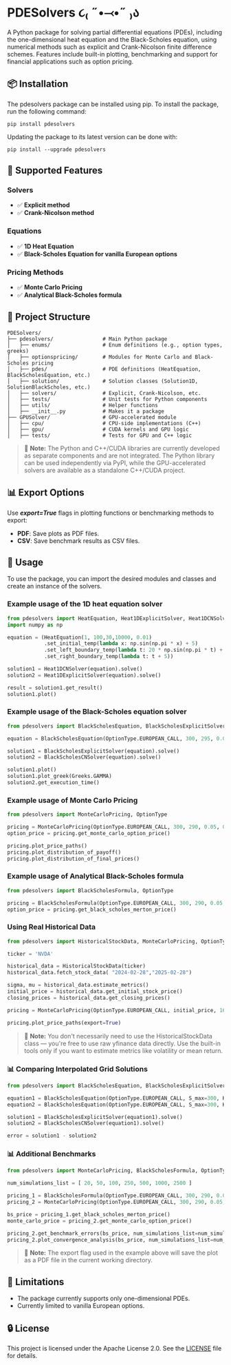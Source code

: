 # PDESolvers ૮₍  ˶•⤙•˶ ₎ა

A Python package for solving partial differential equations (PDEs), including the one-dimensional heat equation and the Black-Scholes equation, using numerical methods such as explicit and Crank-Nicolson finite difference schemes. Features include built-in plotting, benchmarking and support for financial applications such as option pricing.

## 📦 Installation
The pdesolvers package can be installed using pip. To install the package, run the following command:
```
pip install pdesolvers
```
Updating the package to its latest version can be done with:
```
pip install --upgrade pdesolvers
```

## 🧩 Supported Features
### Solvers
- ✅ **Explicit method**
- ✅ **Crank-Nicolson method**

### Equations
- ✅ **1D Heat Equation**
- ✅ **Black-Scholes Equation for vanilla European options**

### Pricing Methods
- ✅ **Monte Carlo Pricing**
- ✅ **Analytical Black-Scholes formula**

## 📁 Project Structure
```plaintext
PDESolvers/
├── pdesolvers/                # Main Python package
│   ├── enums/                 # Enum definitions (e.g., option types, greeks)
│   ├── optionspricing/        # Modules for Monte Carlo and Black-Scholes pricing
│   ├── pdes/                  # PDE definitions (HeatEquation, BlackScholesEquation, etc.)
│   ├── solution/              # Solution classes (Solution1D, SolutionBlackScholes, etc.)
│   ├── solvers/               # Explicit, Crank-Nicolson, etc.
│   ├── tests/                 # Unit tests for Python components
│   ├── utils/                 # Helper functions
│   ├── __init__.py            # Makes it a package
├── GPUSolver/                 # GPU-accelerated module
│   ├── cpu/                   # CPU-side implementations (C++)
│   ├── gpu/                   # CUDA kernels and GPU logic
│   ├── tests/                 # Tests for GPU and C++ logic
```
> 📝 **Note:** The Python and C++/CUDA libraries are currently developed as separate components and are not integrated. The Python library can be used independently via PyPI, while the GPU-accelerated solvers are available as a standalone C++/CUDA project.

## 📊 Export Options
Use **_export=True_** flags in plotting functions or benchmarking methods to export:
- **PDF**: Save plots as PDF files.
- **CSV**: Save benchmark results as CSV files.

## 🚀 Usage
To use the package, you can import the desired modules and classes and create an instance of the solvers.

### Example usage of the 1D heat equation solver
```python
from pdesolvers import HeatEquation, Heat1DExplicitSolver, Heat1DCNSolver
import numpy as np

equation = (HeatEquation(1, 100,30,10000, 0.01)
            .set_initial_temp(lambda x: np.sin(np.pi * x) + 5)
            .set_left_boundary_temp(lambda t: 20 * np.sin(np.pi * t) + 5)
            .set_right_boundary_temp(lambda t: t + 5))

solution1 = Heat1DCNSolver(equation).solve()
solution2 = Heat1DExplicitSolver(equation).solve()

result = solution1.get_result()
solution1.plot()
```

### Example usage of the Black-Scholes equation solver
```python
from pdesolvers import BlackScholesEquation, BlackScholesExplicitSolver, BlackScholesCNSolver, OptionType, Greeks

equation = BlackScholesEquation(OptionType.EUROPEAN_CALL, 300, 295, 0.05, 0.2, 1, 100, 10000)

solution1 = BlackScholesExplicitSolver(equation).solve()
solution2 = BlackScholesCNSolver(equation).solve()

solution1.plot()
solution1.plot_greek(Greeks.GAMMA)
solution2.get_execution_time()
```

### Example usage of Monte Carlo Pricing
```python
from pdesolvers import MonteCarloPricing, OptionType

pricing = MonteCarloPricing(OptionType.EUROPEAN_CALL, 300, 290, 0.05, 0.2, 1, 365, 1000, 78)
option_price = pricing.get_monte_carlo_option_price()

pricing.plot_price_paths()
pricing.plot_distribution_of_payoff()
pricing.plot_distribution_of_final_prices()
```

### Example usage of Analytical Black-Scholes formula
```python
from pdesolvers import BlackScholesFormula, OptionType

pricing = BlackScholesFormula(OptionType.EUROPEAN_CALL, 300, 290, 0.05, 0.2, 1)
option_price = pricing.get_black_scholes_merton_price()
```

### Using Real Historical Data
```python
from pdesolvers import HistoricalStockData, MonteCarloPricing, OptionType

ticker = 'NVDA'

historical_data = HistoricalStockData(ticker)
historical_data.fetch_stock_data( "2024-02-28","2025-02-28")

sigma, mu = historical_data.estimate_metrics()
initial_price = historical_data.get_initial_stock_price()
closing_prices = historical_data.get_closing_prices()

pricing = MonteCarloPricing(OptionType.EUROPEAN_CALL, initial_price, 160, mu, sigma, 1, len(closing_prices), 1000, 78)

pricing.plot_price_paths(export=True)
```
> 📝 **Note:** You don't necessarily need to use the HistoricalStockData class — you're free to use raw yfinance data directly.
Use the built-in tools only if you want to estimate metrics like volatility or mean return.

### 📊 Comparing Interpolated Grid Solutions
```python
from pdesolvers import BlackScholesEquation, BlackScholesExplicitSolver, BlackScholesCNSolver, OptionType

equation1 = BlackScholesEquation(OptionType.EUROPEAN_CALL, S_max=300, K=100, r=0.05, sigma=0.2, expiry=1, s_nodes=100, t_nodes=1000)
equation2 = BlackScholesEquation(OptionType.EUROPEAN_CALL, S_max=300, K=100, r=0.05, sigma=0.2, expiry=1)

solution1 = BlackScholesExplicitSolver(equation1).solve()
solution2 = BlackScholesCNSolver(equation1).solve()

error = solution1 - solution2
```

### 📊 Additional Benchmarks
```python
from pdesolvers import MonteCarloPricing, BlackScholesFormula, OptionType

num_simulations_list = [ 20, 50, 100, 250, 500, 1000, 2500 ]

pricing_1 = BlackScholesFormula(OptionType.EUROPEAN_CALL, 300, 290, 0.05, 0.2, 1)
pricing_2 = MonteCarloPricing(OptionType.EUROPEAN_CALL, 300, 290, 0.05, 0.2, 1, 365, 1000000, 78)

bs_price = pricing_1.get_black_scholes_merton_price()
monte_carlo_price = pricing_2.get_monte_carlo_option_price()

pricing_2.get_benchmark_errors(bs_price, num_simulations_list=num_simulations_list)
pricing_2.plot_convergence_analysis(bs_price, num_simulations_list=num_simulations_list, export=True)
```
> 📝 **Note:** The export flag used in the example above will save the plot as a PDF file in the current working directory.

## 🧠 Limitations
- The package currently supports only one-dimensional PDEs.
- Currently limited to vanilla European options.

## 🔒 License
This project is licensed under the Apache License 2.0. See the [LICENSE](./LICENSE.md) file for details.
